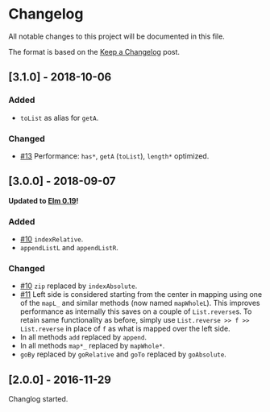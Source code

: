 # Changelog

All notable changes to this project will be documented in this file.

The format is based on the [Keep a Changelog](https://keepachangelog.com/en/1.0.0/) post.

## [3.1.0] - 2018-10-06

### Added

- `toList` as alias for `getA`.

### Changed

- [#13](https://github.com/yotamDvir/elm-pivot/pull/13) Performance: `has*`, `getA` (`toList`), `length*` optimized.
## [3.0.0] - 2018-09-07

**Updated to [Elm 0.19](https://github.com/elm/compiler/blob/master/upgrade-docs/0.19.md)!**

### Added

- [#10](https://github.com/yotamDvir/elm-pivot/issues/10) `indexRelative`.
- `appendListL` and `appendListR`.

### Changed

- [#10](https://github.com/yotamDvir/elm-pivot/issues/10) `zip` replaced by `indexAbsolute`.
- [#11](https://github.com/yotamDvir/elm-pivot/issues/11) Left side is considered starting from the center in mapping using one of the `mapL_` and similar methods (now named `mapWholeL`). This improves performance as internally this saves on a couple of `List.reverse`s. To retain same functionality as before, simply use `List.reverse >> f >> List.reverse` in place of `f` as what is mapped over the left side.
- In all methods `add` replaced by `append`.
- In all methods `map*_` replaced by `mapWhole*`.
- `goBy` replaced by `goRelative` and `goTo` replaced by `goAbsolute`.

## [2.0.0] - 2016-11-29

Changlog started.
